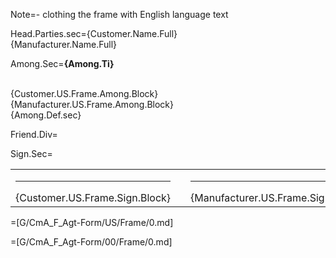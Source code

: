 Note=- clothing the frame with English language text

Head.Parties.sec={Customer.Name.Full}<br>{Manufacturer.Name.Full}

Among.Sec=<b>{Among.Ti}</b><br><br><ul type="none" style="padding-left: 0"><li>{Customer.US.Frame.Among.Block}<br></li><li>{Manufacturer.US.Frame.Among.Block}<br></li><li>{Among.Def.sec}</li></ul>

Friend.Div=</i>

Sign.Sec=<table><tr><td valign="top" width="300px"><hr>{Customer.US.Frame.Sign.Block}</td><td width="100px"></td><td valign="top" width="300px"><hr>{Manufacturer.US.Frame.Sign.Block}</td></tr></table>

=[G/CmA_F_Agt-Form/US/Frame/0.md] 

=[G/CmA_F_Agt-Form/00/Frame/0.md]
